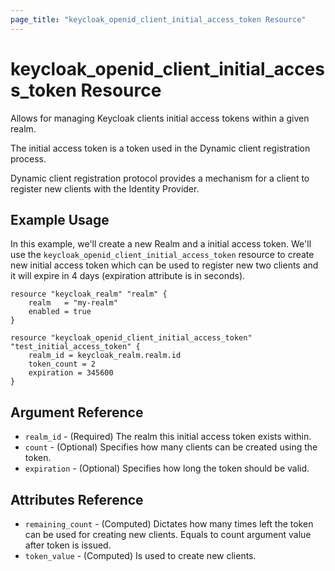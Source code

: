 ```yaml
---
page_title: "keycloak_openid_client_initial_access_token Resource"
---
```


# keycloak\_openid\_client\_initial\_access\_token Resource

Allows for managing Keycloak clients initial access tokens within a given realm.

The initial access token is a token used in the Dynamic client registration process.

Dynamic client registration protocol provides a mechanism for a client to register new clients with the Identity Provider.


## Example Usage

In this example, we'll create a new Realm and a initial access token. We'll use the `keycloak_openid_client_initial_access_token` resource to create new initial access token
which can be used to register new two clients and it will expire in 4 days (expiration attribute is in seconds).

```hcl
resource "keycloak_realm" "realm" {
	realm   = "my-realm"
	enabled = true
}

resource "keycloak_openid_client_initial_access_token" "test_initial_access_token" {
	realm_id = keycloak_realm.realm.id
	token_count = 2
	expiration = 345600
}

```

## Argument Reference

- `realm_id` - (Required) The realm this initial access token exists within.
- `count` - (Optional) Specifies how many clients can be created using the token.
- `expiration` - (Optional) Specifies how long the token should be valid.

## Attributes Reference

- `remaining_count` - (Computed) Dictates how many times left the token can be used for creating new clients. Equals to count argument value after token is issued.
- `token_value` - (Computed) Is used to create new clients.
